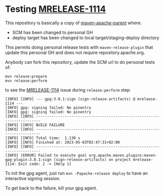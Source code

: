 <!---
 Licensed to the Apache Software Foundation (ASF) under one or more
 contributor license agreements.  See the NOTICE file distributed with
 this work for additional information regarding copyright ownership.
 The ASF licenses this file to You under the Apache License, Version 2.0
 (the "License"); you may not use this file except in compliance with
 the License.  You may obtain a copy of the License at

      http://www.apache.org/licenses/LICENSE-2.0

 Unless required by applicable law or agreed to in writing, software
 distributed under the License is distributed on an "AS IS" BASIS,
 WITHOUT WARRANTIES OR CONDITIONS OF ANY KIND, either express or implied.
 See the License for the specific language governing permissions and
 limitations under the License.
-->
Testing [MRELEASE-1114](https://issues.apache.org/jira/browse/MRELEASE-1114)
======================

This repository is basically a copy of [maven-apache-parent](https://github.com/apache/maven-apache-parent) where:
- SCM has been changed to personal GH
- deploy target has been changed to local target/staging-deploy directory

This permits doing personal release tests with `maven-release-plugin` that update this personal GH and does not require repository.apache.org.

Anybody can fork this repository, update the SCM url to do personal tests of:

```
mvn release:prepare
mvn release:perform
```

to see the [MRELEASE-1114](https://issues.apache.org/jira/browse/MRELEASE-1114) issue during `release:perform` step:

```
[INFO] [INFO] --- gpg:3.0.1:sign (sign-release-artifacts) @ mrelease-1114 ---
[INFO] gpg: signing failed: No pinentry
[INFO] gpg: signing failed: No pinentry
[INFO] [INFO] ------------------------------------------------------------------------
[INFO] [INFO] BUILD FAILURE
[INFO] [INFO] ------------------------------------------------------------------------
[INFO] [INFO] Total time:  1.130 s
[INFO] [INFO] Finished at: 2023-05-03T02:47:31+02:00
[INFO] [INFO] ------------------------------------------------------------------------
[INFO] [ERROR] Failed to execute goal org.apache.maven.plugins:maven-gpg-plugin:3.0.1:sign (sign-release-artifacts) on project mrelease-1114: Exit code: 2 -> [Help 1]
```

To init the gpg agent, just run `mvn -Papache-release deploy` to have an interactive signing session.

To get back to the failure, kill your gpg agent.
